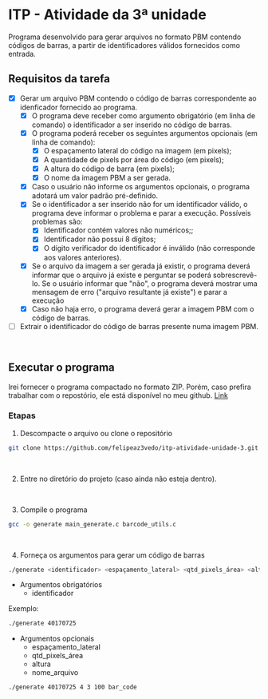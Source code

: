 # ITP - Atividade da 3ª unidade

Programa desenvolvido para gerar arquivos no formato PBM contendo códigos de barras, 
a partir de identificadores válidos fornecidos como entrada.

## Requisitos da tarefa

- [x] Gerar um arquivo PBM contendo o código de barras correspondente ao idenficador fornecido ao programa.
    - [x] O programa deve receber como argumento obrigatório (em linha de comando) o identificador a ser inserido no código de barras.
    - [x] O programa poderá receber os seguintes argumentos opcionais (em linha de comando):
        - [x] O espaçamento lateral do código na imagem (em pixels);
        - [x] A quantidade de pixels por área do código (em pixels);
        - [x] A altura do código de barra (em pixels);
        - [x] O nome da imagem PBM a ser gerada.
    - [x] Caso o usuário não informe os argumentos opcionais, o programa adotará um valor padrão pré-definido.
    - [x] Se o identificador a ser inserido não for um identificador válido, o programa deve informar o problema e parar a execução. Possíveis problemas são:
        - [x] Identificador contém valores não numéricos;;
        - [x] Identificador não possui 8 dígitos;
        - [x] O dígito verificador do identificador é inválido (não corresponde aos valores anteriores).
    - [x] Se o arquivo da imagem a ser gerada já existir, o programa deverá informar que o arquivo já existe e perguntar se poderá sobrescrevê-lo. Se o usuário informar que "não", o programa deverá mostrar uma mensagem de erro ("arquivo resultante já existe") e parar a execução
    - [x] Caso não haja erro, o programa deverá gerar a imagem PBM com o código de barras.

- [ ] Extrair o identificador do código de barras presente numa imagem PBM.

&nbsp;

## Executar o programa

Irei fornecer o programa compactado no formato ZIP. Porém, caso prefira trabalhar com o repostório, ele está disponível no meu github.
[Link](https://github.com/felipeaz3vedo/itp-atividade-unidade-3)

### Etapas

1. Descompacte o arquivo ou clone o repositório

```bash
git clone https://github.com/felipeaz3vedo/itp-atividade-unidade-3.git
```

&nbsp;

2. Entre no diretório do projeto (caso ainda não esteja dentro).

&nbsp;


3. Compile o programa

```bash
gcc -o generate main_generate.c barcode_utils.c
```

&nbsp;

4. Forneça os argumentos para gerar um código de barras

```bash
./generate <identificador> <espaçamento_lateral> <qtd_pixels_área> <altura> <nome_arquivo>
```

* Argumentos obrigatórios
    - identificador

Exemplo: 

```bash
./generate 40170725
```

* Argumentos opcionais
    - espaçamento_lateral
    - qtd_pixels_área
    - altura
    - nome_arquivo

```bash
./generate 40170725 4 3 100 bar_code
```